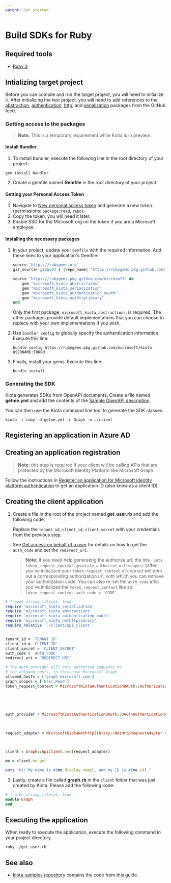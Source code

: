 ```yaml
---
parent: Get started
---
```


# Build SDKs for Ruby

## Required tools

- [Ruby 3](https://www.ruby-lang.org/en/downloads/)

## Intializing target project

Before you can compile and run the target project, you will need to initialize it. After initializing the test project, you will need to add references to the [abstraction](https://github.com/microsoft/kiota/tree/main/abstractions/ruby/microsoft_kiota_abstractions), [authentication](https://github.com/microsoft/kiota/tree/main/authentication/ruby/oauth/microsoft_kiota_authentication_oauth), [http](https://github.com/microsoft/kiota/tree/main/http/ruby/nethttp/microsoft_kiota_nethttplibrary), and [serialization](https://github.com/microsoft/kiota/tree/main/serialization/ruby/json/microsoft_kiota_serialization) packages from the GitHub feed.

### Getting access to the packages
> **Note:** This is a temporary requirement while Kiota is in preview.
#### Install Bundler
1. To install bundler, execute the following line in the root directory of your project:
````shell
gem install bundler
````
2. Create a gemfile named **Gemfile** in the root directory of your project. 

#### Getting your Personal Access Token
1. Navigate to [New personal access token](https://github.com/settings/tokens/new) and generate a new token. (permissions: `package:read`, `repo`).
2. Copy the token, you will need it later.
3. Enable SSO for the Microsoft org on the token if you are a Microsoft employee.

#### Installing the necessary packages
1. In your project, update your `Gemfile` with the required information. Add these lines to your application's Gemfile:

    ```ruby
    source 'https://rubygems.org'
    git_source(:github) { |repo_name| "https://rubygems.pkg.github.com/microsoft" }

    source "https://rubygems.pkg.github.com/microsoft" do
        gem "microsoft_kiota_abstractions"
        gem "microsoft_kiota_serialization"
        gem "microsoft_kiota_authentication_oauth"
        gem "microsoft_kiota_nethttplibrary"
    end
    ```
    Only the first package, `microsoft_kiota_abstractions`, is required. The other packages provide default implementations that you can choose to     replace with your own implementations if you wish.

2. Use `bundler config` to globally specify the authentication information.
    Execute this line:
    ````shell
    bundle config https://rubygems.pkg.github.com/microsoft/kiota USERNAME:TOKEN     
    ````
3. Finally, install your gems.
    Execute this line: 
    ````shell 
    bundle install 
    ````
### Generating the SDK 
Kiota generates SDKs from OpenAPI documents. Create a file named **getme.yml** and add the contents of the [Sample OpenAPI description](https://github.com/microsoft/kiota/blob/main/docs/get-started/reference-openapi.md).

You can then use the Kiota command line tool to generate the SDK classes.

````shell
kiota -l ruby -d getme.yml -n Graph -o ./client
````

## Registering an application in Azure AD

## Creating an application registration

> **Note:** this step is required if your client will be calling APIs that are protected by the Microsoft Identity Platform like Microsoft Graph.

Follow the instructions in [Register an application for Microsoft identity platform authentication](register-app.md) to get an application ID (also know as a client ID).

## Creating the client application

1. Create a file in the root of the project named **get_user.rb** and add the following code. 

    Replace the `tenant_id`, `client_id`, `client_secret` with your credentials from the previous step. 
    
    See [Get access on behalf of a user](https://docs.microsoft.com/en-us/graph/auth-v2-user?context=graph%2Fapi%2F1.0&view=graph-rest-1.0) for details on how to get the `auth_code` and set the `redirect_uri`. 
    
    > **Note:** If you need help generating the authorize url, the line ` puts token_request_context.generate_authorize_url(scopes)` (after you've initialized your `token_request_context` of course) will print out a corresponding authorization url, with which you can retrieve your authorization code. You can also re-set the `auth_code` after you've initialized the `token_request_context` like so: `token_request_context.auth_code = 'CODE'`.

````ruby
# frozen_string_literal: true
require 'microsoft_kiota_serialization'
require 'microsoft_kiota_abstractions'
require 'microsoft_kiota_authentication_oauth'
require 'microsoft_kiota_nethttplibrary'
require_relative './client/api_client'


tenant_id = 'TENANT_ID'
client_id = 'CLIENT_ID'
client_secret = 'CLIENT_SECRET'
auth_code = 'AUTH_CODE'
redirect_uri = 'REDIRECT_URI'

# The auth provider will only authorize requests to
# the allowed hosts, in this case Microsoft Graph
allowed_hosts = ['graph.microsoft.com']
graph_scopes = ['User.Read']
token_request_context = MicrosoftKiotaAuthenticationOAuth::AuthorizationCodeContext.new(tenant_id, 
                                                                                        client_id, 
                                                                                        client_secret, 
                                                                                        redirect_uri, 
                                                                                        auth_code)

auth_provider = MicrosoftKiotaAuthenticationOAuth::OAuthAuthenticationProvider.new(token_request_context, 
                                                                                   allowed_hosts, 
                                                                                   graph_scopes)

request_adapter = MicrosoftKiotaNethttplibrary::NetHttpRequestAdapter.new(auth_provider, 
                                                                          MicrosoftKiotaSerialization::JsonParseNodeFactory.new, 
                                                                          MicrosoftKiotaSerialization::JsonSerializationWriterFactory.new)

client = Graph::ApiClient.new(request_adapter)

me = client.me.get

puts "Hi! My name is #{me.display_name}, and my ID is #{me.id}."

````
2. Lastly, create a file called **graph.rb** in the `client` folder that was just created by Kiota.
Please add the following code:
````ruby 
# frozen_string_literal: true
module Graph
end
````
## Executing the application
When ready to execute the application, execute the following command in your project directory.

````shell 
ruby ./get_user.rb
````
## See also
- [kiota-samples repository](https://github.com/microsoft/kiota-samples/tree/main/get-started/ruby) contains the code from this guide.
